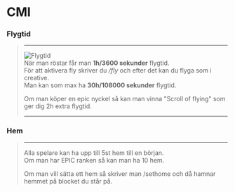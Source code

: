# CMI

### Flygtid
>---
>![Flygtid](../img/flygtid.png)  
>När man röstar får man **1h/3600 sekunder** flygtid.  
För att aktivera fly skriver du */fly* och efter det kan du flyga som i creative.  
Man kan som max ha **30h/108000 sekunder** flygtid.  
> 
>Om man köper en epic nyckel så kan man vinna "Scroll of flying" som ger dig 2h extra flygtid.
>
>---

### Hem
>---
>Alla spelare kan ha upp till 5st hem till en början.  
>Om man har EPIC ranken så kan man ha 10 hem.  
>
>Om man vill sätta ett hem så skriver man /sethome och då hamnar hemmet på blocket du står på.
